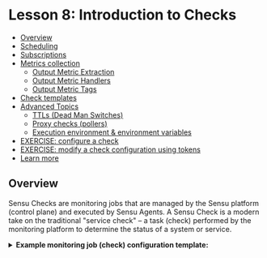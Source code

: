 # Lesson 8: Introduction to Checks

- [Overview](#overview)
- [Scheduling](#scheduling)
- [Subscriptions](#subscriptions)
- [Metrics collection](#metrics-collection)
  - [Output Metric Extraction](#output-metric-extraction)
  - [Output Metric Handlers](#output-metric-handlers)
  - [Output Metric Tags](#output-metric-tags)
- [Check templates](#check-templates)
- [Advanced Topics](#advanced-topics)
  - [TTLs (Dead Man Switches)](#ttls-dead-man-switches)
  - [Proxy checks (pollers)](#proxy-requests-pollers)
  - [Execution environment & environment variables](#execution-environment--environment-variables)
- [EXERCISE: configure a check](#exercise-configure-a-check)
- [EXERCISE: modify a check configuration using tokens](#exercise-modify-a-check-using-tokens)
- [Learn more](#learn-more)

## Overview

Sensu Checks are monitoring jobs that are managed by the Sensu platform (control plane) and executed by Sensu Agents.
A Sensu Check is a modern take on the traditional "service check" &ndash; a task (check) performed by the monitoring platform to determine the status of a system or service.

<details>
<summary><strong>Example monitoring job (check) configuration template:</strong></summary>

```yaml
type: CheckConfig
api_version: core/v2
metadata:
  name: node_exporter
spec:
  command: wget -q -O- http://127.0.0.1:{{ .labels.node_exporter_port | default "9100" }}/metrics
  runtime_assets: []
  publish: true
  interval: 30
  subscriptions:
  - linux
  timeout: 10
  ttl: 0
  output_metric_format: prometheus_text
  output_metric_handlers:
  - elasticsearch
  output_metric_tags:
  - name: entity
    value: "{{ .name }}"
  - name: region
    value: "{{ .labels.region | default 'unknown' }}"
```

</summary>


Although service checks were originally popularized by Nagios, they continue to fill a critical role in the modern era of cloud computing.
Sensu orchestrates service checks in a similar manner as cloud-native platforms like Kubernetes and Prometheus which use "Jobs" as a central concept for scheduling and running tasks.
Where Prometheus jobs are limited to HTTP GET requests (for good reason), a Sensu monitoring job ("check") provides a significantly more flexible tool.

A valid service check must satisfy the following requirements:

1. Communicate status via exit status codes
1. Emit service status information and telemetry data via STDOUT

That's the entire specification (more or less)!
Service checks have provided sustained value thanks to this incredibly simple specification, providing tremendous extensibility.
In fact, service checks can be written in any programming language in the world (including simple Bash and MS DOS scripts).

## Scheduling

The Sensu backend handles the scheduling of all monitoring jobs (checks).
Check scheduling is configured using the following attributes:

- **`publish`:** enables or disables scheduling
- **`interval` or `cron`:** the actual schedule upon which check requests will be published to the corresponding subscriptions
- **`subscriptions`:** the subscriptions to publish check requests to
- **`round_robin`:** limits check scheduling to one execution per request (useful for configuring pollers when there are multiple agent members in a given subscription)
- **`timeout`:** instructs the agent to terminate check execution after the configured number of seconds

## Subscriptions

As discussed in [Lesson 7](/lessons/operator/07/README.md#subscriptions), Sensu uses the [publish/subscribe model of communication](https://en.wikipedia.org/wiki/Publish–subscribe_pattern).
Sensu's schedules monitoring jobs (checks) at a pre-set interval, automatically "publishing" requests to the configured topics (subscriptions).

Because subscriptions are [loosely coupled](https://en.wikipedia.org/wiki/Loose_coupling) references, Sensu checks can be configured with subscriptions that have no agent members and the result is simply a ["no-op"](https://en.wikipedia.org/wiki/NOP_(code)) (no action is taken).
This works especially well in ephemeral or elastic infrastructures where host-based monitoring configuration is ineffective. 
Instead of configuring monitoring on a per-host basis, monitoring configuration can be predefined following a service-based model (e.g. with one subscription per service, such as "postgres"), and agents on ephemeral compute instances simply register with a Sensu backend, subscribe to to the relevant monitoring "topics" and begin reporting observability data.

## Metrics collection

One popular use case for monitoring jobs (checks) is to collect various system and service metrics (e.g. cpu, memory, or disk utilization; or api response times).

To learn more about Sensu metrics processing capabilities, please visit the [Sensu Metrics reference documentation](https://docs.sensu.io/sensu-go/latest/observability-pipeline/observe-schedule/metrics/). 

### Output Metric Extraction

The Sensu Agent provides built-in support for normalizing metrics generated by service checks in the following `output_metric_formats`: 

- **`prometheus_text`:** [Prometheus exposition format](https://prometheus.io/docs/instrumenting/exposition_formats/)
- **`influxdb_line`:** [InfluxDB line protocol](https://docs.influxdata.com/influxdb/cloud/reference/syntax/line-protocol/) 
- **`opentsdb_line`:** [OpenTSDB line protocol](http://opentsdb.net/docs/build/html/user_guide/writing/index.html)
- **`graphite_plaintext`:** [Graphite plaintext protocol](https://graphite.readthedocs.io/en/latest/feeding-carbon.html)
- **`nagios_perfdata`:** [Nagios Performance Data](https://assets.nagios.com/downloads/nagioscore/docs/nagioscore/3/en/perfdata.html)

Configuring `output_metrics` causes the agent to extract metrics at the edge &ndash; before sending event data to the observability pipeline &ndash; optimizing performance of the platform at scale. 

> **NOTE:** Sensu also provides support for collecting StatsD metrics, however these are consumed via the StatsD API &ndash; not collected as output of a monitoring job (check). 

### Output Metric Handlers

In addition to `output_metric_format`, Sensu checks also provide configuration for dedicated `output_metric_handlers` &ndash; event handlers that are specially optimized for processing metrics (only). 
If an event containing metrics is configured with one or more `output_metric_handlers`, a copy of the event is forwarded to the metric handler prior to Sensu's own event persistence; this specialized handling is implemented as a performance optimization to prioritize metric processing. 

> **NOTE:** Sensu checks may be configured with one or more `handlers` and `output_metric_handlers`, enabling service health checking and alerting _and_ metrics collection in a single monitoring job. 

### Output Metric Tags

==TODO: enrich PerfData metrics with `output_metric_tags` and check tokens!==

## Check Templates

==TODO: templating "monitoring jobs" with tokens...==

## Advanced Topics

### TTLs (Dead Man Switches)

### Proxy Checks (Pollers)

The Sensu check scheduler can orchestrate monitoring jobs for entities that are not actively managed by a Sensu agent.
These monitoring jobs are called "proxy checks", or checks that target a proxy entity.
Proxy checks are discussed in greater detail in [Lesson 13: Introduction to Proxy Entities & Proxy Checks](/lessons/operator/13/README.md#readme).

At a high level, a proxy check is a Sensu check with `proxy_requests`, which are effectively query parameters Sensu will use to look for matching entities that should be targeted by the check.
Proxy requests are published to the configured subscription(s) once per matching entity.
In the following example, we would expect Sensu to find two (2) entities with `entity_class == "proxy"` and a `proxy_type` label set to "website"; for each matching entity, the Sensu backend will first replace the configured tokens using the corresponding entity attributes (i.e. one request to execute the command `nslookup sensu.io`, and one request to execute the command `nslookup google.com`).
To avoid redundant processing, we recommend using the `round_robin` attribute with proxy checks.


```yaml
---
type: CheckConfig
api_version: core/v2
metadata:
  name: proxy-nslookup
spec:
  command: >-
    nslookup {{ .annotations.proxy_host }}
  runtime_assets: []
  publish: true
  subscriptions:
  - workshop
  interval: 30
  timeout: 10
  round_robin: true
  proxy_requests:
    entity_attributes:
      - entity.entity_class == "proxy"
      - entity.labels.proxy_type == "website"

---
type: Entity
api_version: core/v2
metadata:
  name: proxy-a
  labels:
    proxy_type: website
  annotations:
    proxy_host: sensu.io
spec:
  entity_class: proxy

---
type: Entity
api_version: core/v2
metadata:
  name: proxy-b
  labels:
    proxy_type: website
  annotations:
    proxy_host: google.com
spec:
  entity_class: proxy
```

### Execution environment & environment variables

## EXERCISE: configure a check

1. Configure a Sensu Check for monitoring system clock drift.

   Copy and paste the following contents to a file named `disk.yaml`:

   ```yaml
   ---
   type: CheckConfig
   api_version: core/v2
   metadata:
     name: disk
   spec:
     command: check-disk-usage --warning 80.0 --critical 90.0
     runtime_assets:
     - sensu/check-disk-usage:0.4.2
     publish: true
     interval: 30
     subscriptions:
     - system/macos
     - system/macos/disk
     - system/windows
     - system/windows/disk
     - system/linux
     - system/linux/disk
     timeout: 10
     check_hooks: []
   ```

   Notice the values of `subscriptions` and `interval` – these will instruct the Sensu platform to schedule (or "publish") monitoring jobs every 30 seconds on any agent with the `system/macos`, `system/windows`, or `system/linux` subscriptions.
   Agents opt-in (or "subscribe") to monitoring jobs by their corresponding `subscriptions` configuration.

1. Create the Check using the `sensuctl create -f` command.

   ```shell
   sensuctl create -f disk.yaml
   ```

   Verify that the Check was successfully created using the `sensuctl check list` command:

   ```shell
   sensuctl check list
   ```

   Example output:

   ```shell
     Name                       Command                       Interval   Cron   Timeout   TTL                                            Subscriptions                                             Handlers              Assets              Hooks   Publish?   Stdin?   Metric Format   Metric Handlers
    ────── ───────────────────────────────────────────────── ────────── ────── ───────── ───── ────────────────────────────────────────────────────────────────────────────────────────────────── ────────── ────────────────────────────── ─────── ────────── ─────────────────────── ─────────────────
     disk   check-disk-usage --warning 80.0 --critical 90.0         30               10     0   system/macos,system/macos/disk,system/windows,system/windows/disk,system/linux,system/linux/disk              sensu/check-disk-usage:0.4.2           true       false
   ```

**NEXT:** do you see the `disk` check in the output?
If so, you're ready to move on to the next exercise!

## EXERCISE: modify check configuration using tokens

Sensu's service-oriented configuration model (as opposed to traditional host-based models) makes monitoring configuration easier to manage at scale.
A single check definition can be used to collect monitoring data from hundreds or thousands of endpoints!
However, there are often cases when you need to override various monitoring job configuration parameters on an per-endpoint basis.
For these situations, Sensu provides a templating feature called [Tokens](#).

Let's modify our check from the previous exercise using some Tokens.

1. **Update the `disk` check configuration template.**

   Modify `disk.yaml` with the following contents:

   ```yaml
   ---
   type: CheckConfig
   api_version: core/v2
   metadata:
     name: disk
   spec:
     command: >-
       check-disk-usage
       --warning {{ .annotations.disk_usage_warning_threshold | default "80.0" }}
       --critical {{ .annotations.disk_usage_critical_threshold | default "90.0" }}
     runtime_assets:
     - sensu/check-disk-usage:0.4.2
     publish: true
     interval: 30
     subscriptions:
     - system/macos
     - system/macos/disk
     - system/windows
     - system/windows/disk
     - system/linux
     - system/linux/disk
     timeout: 10
     check_hooks: []
   ```

   _NOTE: this example uses a [YAML multiline "block scalar"](https://yaml-multiline.info) (`>-`) for improved readability of a longer check `command` (without the need to escape newlines)._

   Did you notice?
   We're now making the disk usage warning and critical thresholds configurable via entity annotations (`disk_usage_warning_threshold` and `disk_usage_critical_threshold`)!
   Both of the tokens we're using here are offering default values, which will be used if the corresponding annotation is not set.

1. **Update the Check using `sensuctl create -f`.**

   ```
   sensuctl create -f disk.yaml
   ```

   Verify that the Check was successfully created using the `sensuctl check list` command:

   ```shell
   sensuctl check info disk --format yaml
   ```

## EXERCISE: collecting metrics with Sensu Checks

1. **Update the `disk` check configuration template.**

   Modify `disk.yaml` with the following contents (adding `output_metric_format`, `output_metric_handlers`, and `output_metric_tags` fields):

   ==TODO==

   These fields instruct Sensu what metric format to expect as output from the check, which handler(s) should be used to process the metrics, and what tags should be added to the metrics.
   The metric formats Sensu can extract from check output as of this writing are: `nagios_perfdata`, `graphite_plaintext`, `influxdb_line`, `opentsdb_line`, and `prometheus_text` (StatsD metrics are also supported, but only via the Sensu Agent StatsD API).

1. **Update the Check using `sensuctl create -f`.**

   ```
   sensuctl create -f disk.yaml
   ```

   Verify that the Check was successfully created using the `sensuctl check list` command:

   ```shell
   sensuctl check info disk --format yaml
   ```


## Learn more

## Next steps

[Lesson 9: Introduction to Check Hooks](../09/README.md#readme)
